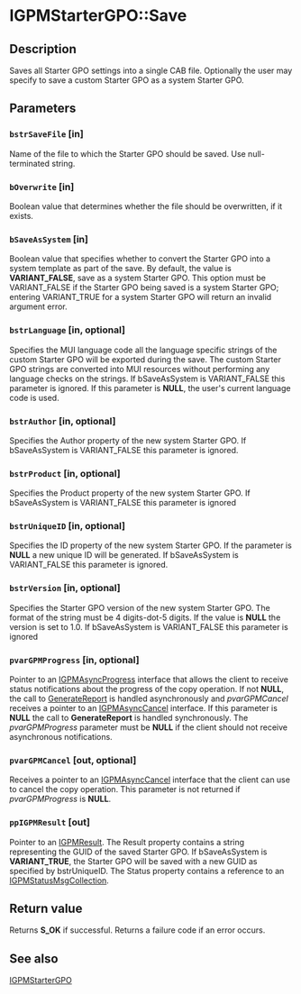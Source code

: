 # IGPMStarterGPO::Save

## Description

Saves all Starter GPO settings into a single CAB file. Optionally the user may specify to save a custom Starter GPO as a system Starter GPO.

## Parameters

### `bstrSaveFile` [in]

Name of the file to which the Starter GPO should be saved. Use null-terminated string.

### `bOverwrite` [in]

Boolean value that determines whether the file should be overwritten, if it exists.

### `bSaveAsSystem` [in]

Boolean value that specifies whether to convert the Starter GPO into a system template as part of the save. By default, the value is **VARIANT_FALSE**, save as a system Starter GPO. This option must be VARIANT_FALSE if the Starter GPO being saved is a system Starter GPO; entering VARIANT_TRUE for a system Starter GPO will return an invalid argument error.

### `bstrLanguage` [in, optional]

Specifies the MUI language code all the language specific strings of the custom Starter GPO will be exported during the save. The custom Starter GPO strings are converted into MUI resources without performing any language checks on the strings. If bSaveAsSystem is VARIANT_FALSE this parameter is ignored. If this parameter is **NULL**, the user's current language code is used.

### `bstrAuthor` [in, optional]

Specifies the Author property of the new system Starter GPO. If bSaveAsSystem is VARIANT_FALSE this parameter is ignored.

### `bstrProduct` [in, optional]

Specifies the Product property of the new system Starter GPO. If bSaveAsSystem is VARIANT_FALSE this parameter is ignored

### `bstrUniqueID` [in, optional]

Specifies the ID property of the new system Starter GPO. If the parameter is **NULL** a new unique ID will be generated. If bSaveAsSystem is VARIANT_FALSE this parameter is ignored.

### `bstrVersion` [in, optional]

Specifies the Starter GPO version of the new system Starter GPO. The format of the string must be 4 digits-dot-5 digits. If the value is **NULL** the version is set to 1.0. If bSaveAsSystem is VARIANT_FALSE this parameter is ignored

### `pvarGPMProgress` [in, optional]

Pointer to an [IGPMAsyncProgress](https://learn.microsoft.com/previous-versions/windows/desktop/api/gpmgmt/nn-gpmgmt-igpmasyncprogress) interface that allows the client to receive status notifications about the progress of the copy operation. If not **NULL**, the call to [GenerateReport](https://learn.microsoft.com/previous-versions/windows/desktop/api/gpmgmt/nf-gpmgmt-igpmbackup-generatereport) is handled asynchronously and *pvarGPMCancel* receives a pointer to an [IGPMAsyncCancel](https://learn.microsoft.com/previous-versions/windows/desktop/api/gpmgmt/nn-gpmgmt-igpmasynccancel) interface. If this parameter is **NULL** the call to **GenerateReport** is handled synchronously. The *pvarGPMProgress* parameter must be **NULL** if the client should not receive asynchronous notifications.

### `pvarGPMCancel` [out, optional]

Receives a pointer to an [IGPMAsyncCancel](https://learn.microsoft.com/previous-versions/windows/desktop/api/gpmgmt/nn-gpmgmt-igpmasynccancel) interface that the client can use to cancel the copy operation. This parameter is not returned if *pvarGPMProgress* is **NULL**.

### `ppIGPMResult` [out]

Pointer to an [IGPMResult](https://learn.microsoft.com/previous-versions/windows/desktop/api/gpmgmt/nn-gpmgmt-igpmresult). The Result property contains a string representing the GUID of the saved Starter GPO. If bSaveAsSystem is **VARIANT_TRUE**, the Starter GPO will be saved with a new GUID as specified by bstrUniqueID. The Status property contains a reference to an [IGPMStatusMsgCollection](https://learn.microsoft.com/previous-versions/windows/desktop/api/gpmgmt/nn-gpmgmt-igpmstatusmsgcollection).

## Return value

Returns **S_OK** if successful. Returns a failure code if an error occurs.

## See also

[IGPMStarterGPO](https://learn.microsoft.com/previous-versions/windows/desktop/api/gpmgmt/nn-gpmgmt-igpmstartergpo)